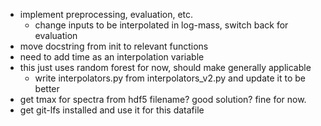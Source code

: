 - implement preprocessing, evaluation, etc.
	- change inputs to be interpolated in log-mass, switch back for evaluation
- move docstring from init to relevant functions
- need to add time as an interpolation variable
- this just uses random forest for now, should make generally applicable
	- write interpolators.py from interpolators_v2.py and update it to be better 
- get tmax for spectra from hdf5 filename? good solution? fine for now.
- get git-lfs installed and use it for this datafile
